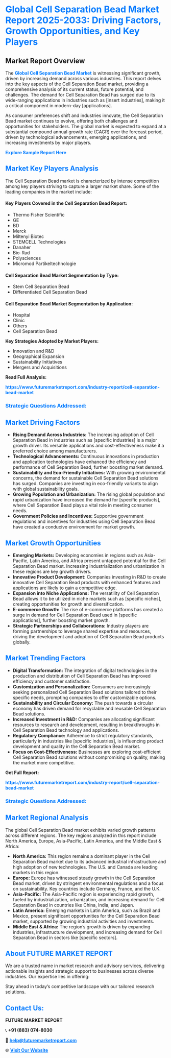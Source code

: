<h1 style="color: #007BFF;">Global Cell Separation Bead Market Report 2025-2033: Driving Factors, Growth Opportunities, and Key Players</h1>

<section id="overview">
<h2>Market Report Overview</h2>
<p>The <a href="https://www.futuremarketreport.com/industry-report/cell-separation-bead-market" style="color: #007BFF; text-decoration: none;"><strong>Global Cell Separation Bead Market</strong></a> is witnessing significant growth, driven by increasing demand across various industries. This report delves into the key aspects of the Cell Separation Bead market, providing a comprehensive analysis of its current status, future potential, and challenges. The demand for Cell Separation Bead has surged due to its wide-ranging applications in industries such as [insert industries], making it a critical component in modern-day [applications].</p>
<p>As consumer preferences shift and industries innovate, the Cell Separation Bead market continues to evolve, offering both challenges and opportunities for stakeholders. The global market is expected to expand at a substantial compound annual growth rate (CAGR) over the forecast period, driven by technological advancements, emerging applications, and increasing investments by major players.</p>
</section>

<section id="overview">
<p><a href="https://www.futuremarketreport.com/request-sample/reportId=127344" style="color: #007BFF; text-decoration: none;"><strong>Explore Sample Report Here</strong></a></p>
</section>

<section id="key-players">
<h2 style="color: #007BFF;">Market Key Players Analysis</h2>
<p>The Cell Separation Bead market is characterized by intense competition among key players striving to capture a larger market share. Some of the leading companies in the market include:</p>
<h4>Key Players Covered in the Cell Separation Bead Report:</h4>
<ul><li>Thermo Fisher Scientific</li><li>GE</li><li>BD</li><li>Merck</li><li>Miltenyi Biotec</li><li>STEMCELL Technologies</li><li>Danaher</li><li>Bio-Rad</li><li>Polysciences</li><li>Micromod Partikeltechnologie</li></ul>
<h4>Cell Separation Bead Market Segmentation by Type:</h4>
<ul><li>Stem Cell Separation Bead</li><li>Differentiated Cell Separation Bead</li></ul>

<h4>Cell Separation Bead Market Segmentation by Application:</h4>
<ul><li>Hospital</li><li>Clinic</li><li>Others</li><li>Cell Separation Bead</li></ul>
<p><strong>Key Strategies Adopted by Market Players:</strong></p>
<ul>
<li>Innovation and R&D</li>
<li>Geographical Expansion</li>
<li>Sustainability Initiatives</li>
<li>Mergers and Acquisitions</li>
</ul>
</section>

<section>
<p><strong>Read Full Analysis: </strong></p><a href="https://www.futuremarketreport.com/industry-report/cell-separation-bead-market" style="color: #007BFF; text-decoration: none;"><strong>https://www.futuremarketreport.com/industry-report/cell-separation-bead-market</strong></a>
<h3 style="color: #007BFF;">Strategic Questions Addressed:</h3>
</section>

<section id="driving-factors">
<h2 style="color: #007BFF;">Market Driving Factors</h2>
<ul>
<li><strong>Rising Demand Across Industries:</strong> The increasing adoption of Cell Separation Bead in industries such as [specific industries] is a major growth driver. Its versatile applications and cost-effectiveness make it a preferred choice among manufacturers.</li>
<li><strong>Technological Advancements:</strong> Continuous innovations in production and application technologies have enhanced the efficiency and performance of Cell Separation Bead, further boosting market demand.</li>
<li><strong>Sustainability and Eco-Friendly Initiatives:</strong> With growing environmental concerns, the demand for sustainable Cell Separation Bead solutions has surged. Companies are investing in eco-friendly variants to align with global sustainability goals.</li>
<li><strong>Growing Population and Urbanization:</strong> The rising global population and rapid urbanization have increased the demand for [specific products], where Cell Separation Bead plays a vital role in meeting consumer needs.</li>
<li><strong>Government Policies and Incentives:</strong> Supportive government regulations and incentives for industries using Cell Separation Bead have created a conducive environment for market growth.</li>
</ul>
</section>

<section id="growth-opportunities">
<h2 style="color: #007BFF;">Market Growth Opportunities</h2>
<ul>
<li><strong>Emerging Markets:</strong> Developing economies in regions such as Asia-Pacific, Latin America, and Africa present untapped potential for the Cell Separation Bead market. Increasing industrialization and urbanization in these regions are key growth drivers.</li>
<li><strong>Innovative Product Development:</strong> Companies investing in R&D to create innovative Cell Separation Bead products with enhanced features and applications are likely to gain a competitive edge.</li>
<li><strong>Expansion into Niche Applications:</strong> The versatility of Cell Separation Bead allows it to be utilized in niche markets such as [specific niches], creating opportunities for growth and diversification.</li>
<li><strong>E-commerce Growth:</strong> The rise of e-commerce platforms has created a surge in demand for Cell Separation Bead used in [specific applications], further boosting market growth.</li>
<li><strong>Strategic Partnerships and Collaborations:</strong> Industry players are forming partnerships to leverage shared expertise and resources, driving the development and adoption of Cell Separation Bead products globally.</li>
</ul>
</section>

<section id="trending-factors">
<h2 style="color: #007BFF;">Market Trending Factors</h2>
<ul>
<li><strong>Digital Transformation:</strong> The integration of digital technologies in the production and distribution of Cell Separation Bead has improved efficiency and customer satisfaction.</li>
<li><strong>Customization and Personalization:</strong> Consumers are increasingly seeking personalized Cell Separation Bead solutions tailored to their specific needs, prompting companies to offer customizable options.</li>
<li><strong>Sustainability and Circular Economy:</strong> The push towards a circular economy has driven demand for recyclable and reusable Cell Separation Bead solutions.</li>
<li><strong>Increased Investment in R&D:</strong> Companies are allocating significant resources to research and development, resulting in breakthroughs in Cell Separation Bead technology and applications.</li>
<li><strong>Regulatory Compliance:</strong> Adherence to strict regulatory standards, particularly in industries like [specific industries], is influencing product development and quality in the Cell Separation Bead market.</li>
<li><strong>Focus on Cost-Effectiveness:</strong> Businesses are exploring cost-efficient Cell Separation Bead solutions without compromising on quality, making the market more competitive.</li>
</ul>
</section>

<section>
<p><strong>Get Full Report: </strong></p><a href="https://www.futuremarketreport.com/industry-report/cell-separation-bead-market" style="color: #007BFF; text-decoration: none;"><strong>https://www.futuremarketreport.com/industry-report/cell-separation-bead-market</strong></a>
<h3 style="color: #007BFF;">Strategic Questions Addressed:</h3>
</section>


<section id="regional-analysis">
<h2 style="color: #007BFF;">Market Regional Analysis</h2>
<p>The global Cell Separation Bead market exhibits varied growth patterns across different regions. The key regions analyzed in this report include North America, Europe, Asia-Pacific, Latin America, and the Middle East & Africa:</p>
<ul>
<li><strong>North America:</strong> This region remains a dominant player in the Cell Separation Bead market due to its advanced industrial infrastructure and high adoption of new technologies. The U.S. and Canada are leading markets in this region.</li>
<li><strong>Europe:</strong> Europe has witnessed steady growth in the Cell Separation Bead market, driven by stringent environmental regulations and a focus on sustainability. Key countries include Germany, France, and the U.K.</li>
<li><strong>Asia-Pacific:</strong> The Asia-Pacific region is experiencing rapid growth, fueled by industrialization, urbanization, and increasing demand for Cell Separation Bead in countries like China, India, and Japan.</li>
<li><strong>Latin America:</strong> Emerging markets in Latin America, such as Brazil and Mexico, present significant opportunities for the Cell Separation Bead market, supported by growing industrial activities and investments.</li>
<li><strong>Middle East & Africa:</strong> The region’s growth is driven by expanding industries, infrastructure development, and increasing demand for Cell Separation Bead in sectors like [specific sectors].</li>
</ul>
</section>

<footer>
<h2 style="color: #007BFF;">About FUTURE MARKET REPORT</h2>
<p>We are a trusted name in market research and advisory services, delivering actionable insights and strategic support to businesses across diverse industries. Our expertise lies in offering:</p>

<p>Stay ahead in today’s competitive landscape with our tailored research solutions.</p>

<h2 style="color: #007BFF;">Contact Us:</h2>
<p><strong>FUTURE MARKET REPORT</strong></p>
<p>📞 <strong>+91 (883) 074-8030</strong></p>
<p>📧 <strong><a href="mailto:help@futuremarketreport.com" style="color: #007BFF;">help@futuremarketreport.com</a></strong></p>
<p>🌐 <strong><a href="https://www.futuremarketreport.com/" style="color: #007BFF;">Visit Our Website</a></strong></p>
</footer>